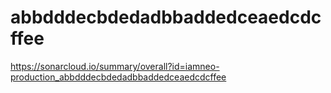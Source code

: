# abbdddecbdedadbbaddedceaedcdcffee
https://sonarcloud.io/summary/overall?id=iamneo-production_abbdddecbdedadbbaddedceaedcdcffee
